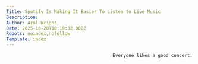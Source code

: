 ```yaml
---
Title: Spotify Is Making It Easier To Listen to Live Music
Description: 
Author: Arol Wright
Date: 2025-10-20T18:19:32.000Z
Robots: noindex,nofollow
Template: index
---
```


                                            Everyone likes a good concert.
                                        